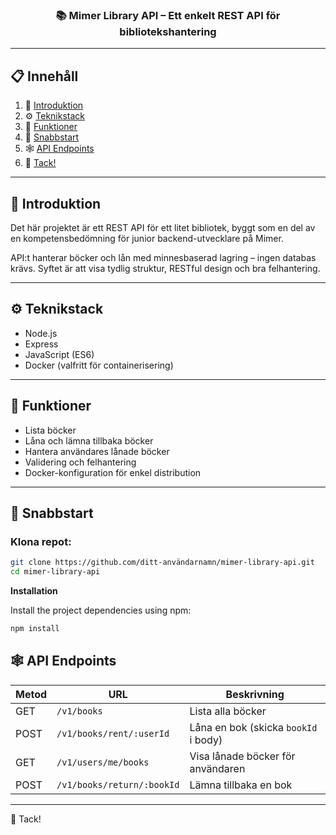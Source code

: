 <h3 align="center">📚 Mimer Library API – Ett enkelt REST API för bibliotekshantering</h3>

---

## 📋 <a name="table">Innehåll</a>

1. 🤖 [Introduktion](#introduction)  
2. ⚙️ [Teknikstack](#tech-stack)  
3. 🔋 [Funktioner](#features)  
4. 🤸 [Snabbstart](#quick-start)  
5. 🕸️ [API Endpoints](#api-endpoints)  
6. 🙏 [Tack!](#thanks)

---

## <a name="introduction">🤖 Introduktion</a>

Det här projektet är ett REST API för ett litet bibliotek, byggt som en del av en kompetensbedömning för junior backend-utvecklare på Mimer.

API:t hanterar böcker och lån med minnesbaserad lagring – ingen databas krävs. Syftet är att visa tydlig struktur, RESTful design och bra felhantering.

---

## <a name="tech-stack">⚙️ Teknikstack</a>

- Node.js  
- Express  
- JavaScript (ES6)  
- Docker (valfritt för containerisering)  

---

## <a name="features">🔋 Funktioner</a>

- Lista böcker  
- Låna och lämna tillbaka böcker  
- Hantera användares lånade böcker  
- Validering och felhantering  
- Docker-konfiguration för enkel distribution  

---

## <a name="quick-start">🤸 Snabbstart</a>

### Klona repot:

```bash
git clone https://github.com/ditt-användarnamn/mimer-library-api.git
cd mimer-library-api
```

**Installation**

Install the project dependencies using npm:

```bash
npm install
```

## <a name="api-endpoints">🕸️ API Endpoints</a>

| Metod | URL                     | Beskrivning                            |
|-------|-------------------------|--------------------------------------|
| GET   | `/v1/books`             | Lista alla böcker                     |
| POST  | `/v1/books/rent/:userId`| Låna en bok (skicka `bookId` i body) |
| GET   | `/v1/users/me/books`    | Visa lånade böcker för användaren    |
| POST  | `/v1/books/return/:bookId` | Lämna tillbaka en bok              |

---


<a name="thanks">🙏 Tack!</a>
